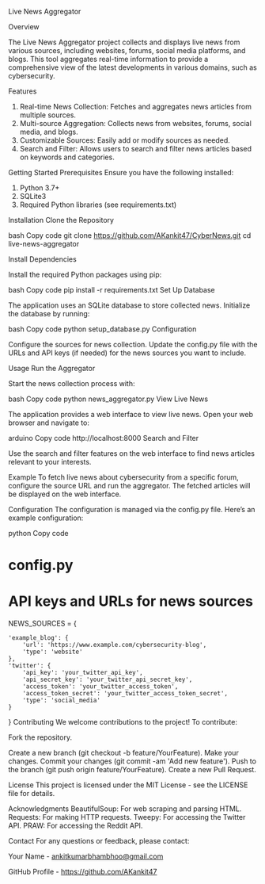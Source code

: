 

Live News Aggregator

Overview

The Live News Aggregator project collects and displays live news from various sources, including websites, forums, social media platforms, and blogs. This tool aggregates real-time information to provide a comprehensive view of the latest developments in various domains, such as cybersecurity.

Features
1. Real-time News Collection: Fetches and aggregates news articles from multiple sources.
2. Multi-source Aggregation: Collects news from websites, forums, social media, and blogs.
3. Customizable Sources: Easily add or modify sources as needed.
4. Search and Filter: Allows users to search and filter news articles based on keywords and categories.

Getting Started
Prerequisites
Ensure you have the following installed:

1. Python 3.7+
2. SQLite3
3. Required Python libraries (see requirements.txt)

Installation
Clone the Repository

bash
Copy code
git clone https://github.com/AKankit47/CyberNews.git
cd live-news-aggregator

Install Dependencies

Install the required Python packages using pip:

bash
Copy code
pip install -r requirements.txt
Set Up Database

The application uses an SQLite database to store collected news. Initialize the database by running:

bash
Copy code
python setup_database.py
Configuration

Configure the sources for news collection. Update the config.py file with the URLs and API keys (if needed) for the news sources you want to include.

Usage
Run the Aggregator

Start the news collection process with:

bash
Copy code
python news_aggregator.py
View Live News

The application provides a web interface to view live news. Open your web browser and navigate to:

arduino
Copy code
http://localhost:8000
Search and Filter

Use the search and filter features on the web interface to find news articles relevant to your interests.

Example
To fetch live news about cybersecurity from a specific forum, configure the source URL and run the aggregator. The fetched articles will be displayed on the web interface.

Configuration
The configuration is managed via the config.py file. Here’s an example configuration:

python
Copy code
# config.py

# API keys and URLs for news sources
NEWS_SOURCES = {
   
    'example_blog': {
        'url': 'https://www.example.com/cybersecurity-blog',
        'type': 'website'
    },
    'twitter': {
        'api_key': 'your_twitter_api_key',
        'api_secret_key': 'your_twitter_api_secret_key',
        'access_token': 'your_twitter_access_token',
        'access_token_secret': 'your_twitter_access_token_secret',
        'type': 'social_media'
    }
}
Contributing
We welcome contributions to the project! To contribute:

Fork the repository.

Create a new branch (git checkout -b feature/YourFeature).
Make your changes.
Commit your changes (git commit -am 'Add new feature').
Push to the branch (git push origin feature/YourFeature).
Create a new Pull Request.

License
This project is licensed under the MIT License - see the LICENSE file for details.

Acknowledgments
BeautifulSoup: For web scraping and parsing HTML.
Requests: For making HTTP requests.
Tweepy: For accessing the Twitter API.
PRAW: For accessing the Reddit API.

Contact
For any questions or feedback, please contact:

Your Name - ankitkumarbhambhoo@gmail.com

GitHub Profile - https://github.com/AKankit47
